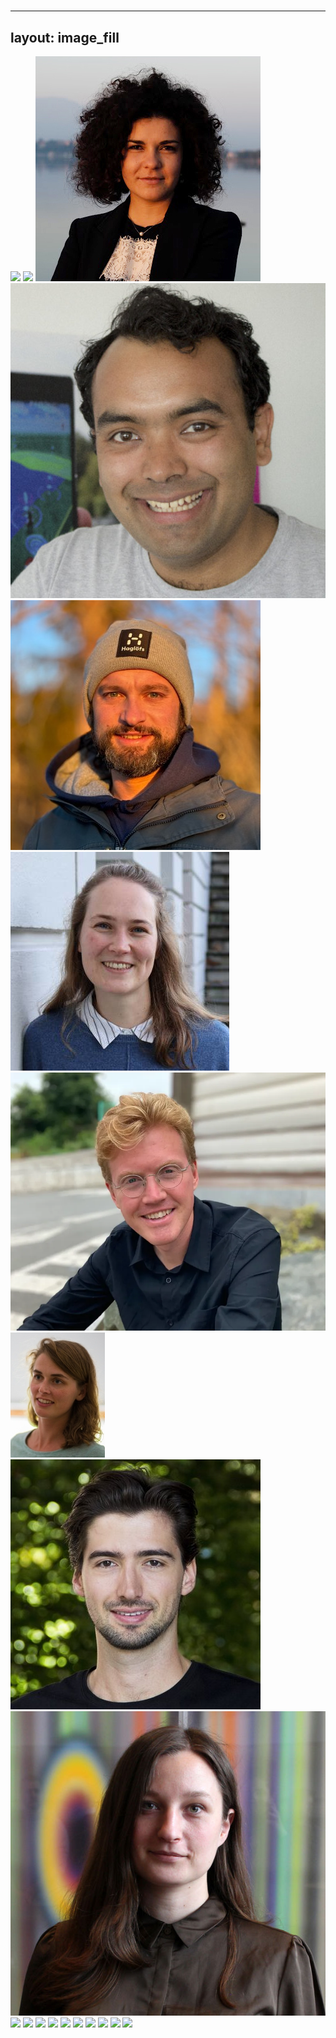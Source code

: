 # 
---
layout: image_fill
---

![](../mogren.png)
![](../pirinen.jpg)
![](../larosa.jpg)
![](../kariryaa.jpg)
![](../puliti.jpg)
![](../hellan.jpg)
![](../martinsson.webp)
![](../van-hove.jpg)
![](../lang.jpg)
![](../sandstrom.jpg)
![](/home/mogren/sync/talks/slides/illustrations/pixel/white.png)
![](/home/mogren/sync/talks/slides/illustrations/pixel/white.png)
![](/home/mogren/sync/talks/slides/illustrations/pixel/white.png)
![](/home/mogren/sync/talks/slides/illustrations/pixel/white.png)
![](/home/mogren/sync/talks/slides/illustrations/pixel/white.png)
![](/home/mogren/sync/talks/slides/illustrations/pixel/white.png)
![](/home/mogren/sync/talks/slides/illustrations/pixel/white.png)
![](/home/mogren/sync/talks/slides/illustrations/pixel/white.png)
![](/home/mogren/sync/talks/slides/illustrations/pixel/white.png)
![](/home/mogren/sync/talks/slides/illustrations/pixel/white.png)
